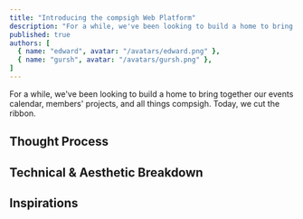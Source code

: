 ```yaml
---
title: "Introducing the compsigh Web Platform"
description: "For a while, we've been looking to build a home to bring together our events calendar, members' projects, and all things compsigh. Today, we cut the ribbon."
published: true
authors: [
  { name: "edward", avatar: "/avatars/edward.png" },
  { name: "gursh", avatar: "/avatars/gursh.png" },
]
---
```


For a while, we've been looking to build a home to bring together our events calendar, members' projects, and all things compsigh. Today, we cut the ribbon.

## Thought Process

## Technical & Aesthetic Breakdown

## Inspirations
